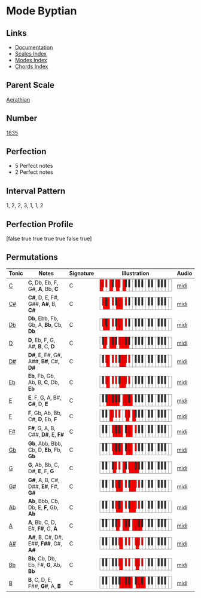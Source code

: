 # Mode Byptian

## Links

- [Documentation](index.md)
- [Scales Index](Scales.md)
- [Modes Index](Modes.md)
- [Chords Index](Chords.md)

## Parent Scale

[Aerathian](ScaleAerathian.md)

## Number

[1835](https://ianring.com/musictheory/scales/1835)

## Perfection

- 5 Perfect notes
- 2 Perfect notes

## Interval Pattern

1, 2, 2, 3, 1, 1, 2

## Perfection Profile

[false true true true true false true]

## Permutations

| Tonic | Notes | Signature | Illustration | Audio |
|-------|-------|-----------|--------------|-------|
| [C](ModeCNaturalByptian.md) | **C**, Db, Eb, F, G#, **A**, Bb, **C** | C | ![CNaturalByptian](ModeCNaturalByptian.png) | [midi](https://github.com/edipermadi/music/blob/main/docs/ModeCNaturalByptian.mid?raw=true) |
| [C#](ModeCSharpByptian.md) | **C#**, D, E, F#, G##, **A#**, B, **C#** | C | ![CSharpByptian](ModeCSharpByptian.png) | [midi](https://github.com/edipermadi/music/blob/main/docs/ModeCSharpByptian.mid?raw=true) |
| [Db](ModeDFlatByptian.md) | **Db**, Ebb, Fb, Gb, A, **Bb**, Cb, **Db** | C | ![DFlatByptian](ModeDFlatByptian.png) | [midi](https://github.com/edipermadi/music/blob/main/docs/ModeDFlatByptian.mid?raw=true) |
| [D](ModeDNaturalByptian.md) | **D**, Eb, F, G, A#, **B**, C, **D** | C | ![DNaturalByptian](ModeDNaturalByptian.png) | [midi](https://github.com/edipermadi/music/blob/main/docs/ModeDNaturalByptian.mid?raw=true) |
| [D#](ModeDSharpByptian.md) | **D#**, E, F#, G#, A##, **B#**, C#, **D#** | C | ![DSharpByptian](ModeDSharpByptian.png) | [midi](https://github.com/edipermadi/music/blob/main/docs/ModeDSharpByptian.mid?raw=true) |
| [Eb](ModeEFlatByptian.md) | **Eb**, Fb, Gb, Ab, B, **C**, Db, **Eb** | C | ![EFlatByptian](ModeEFlatByptian.png) | [midi](https://github.com/edipermadi/music/blob/main/docs/ModeEFlatByptian.mid?raw=true) |
| [E](ModeENaturalByptian.md) | **E**, F, G, A, B#, **C#**, D, **E** | C | ![ENaturalByptian](ModeENaturalByptian.png) | [midi](https://github.com/edipermadi/music/blob/main/docs/ModeENaturalByptian.mid?raw=true) |
| [F](ModeFNaturalByptian.md) | **F**, Gb, Ab, Bb, C#, **D**, Eb, **F** | C | ![FNaturalByptian](ModeFNaturalByptian.png) | [midi](https://github.com/edipermadi/music/blob/main/docs/ModeFNaturalByptian.mid?raw=true) |
| [F#](ModeFSharpByptian.md) | **F#**, G, A, B, C##, **D#**, E, **F#** | C | ![FSharpByptian](ModeFSharpByptian.png) | [midi](https://github.com/edipermadi/music/blob/main/docs/ModeFSharpByptian.mid?raw=true) |
| [Gb](ModeGFlatByptian.md) | **Gb**, Abb, Bbb, Cb, D, **Eb**, Fb, **Gb** | C | ![GFlatByptian](ModeGFlatByptian.png) | [midi](https://github.com/edipermadi/music/blob/main/docs/ModeGFlatByptian.mid?raw=true) |
| [G](ModeGNaturalByptian.md) | **G**, Ab, Bb, C, D#, **E**, F, **G** | C | ![GNaturalByptian](ModeGNaturalByptian.png) | [midi](https://github.com/edipermadi/music/blob/main/docs/ModeGNaturalByptian.mid?raw=true) |
| [G#](ModeGSharpByptian.md) | **G#**, A, B, C#, D##, **E#**, F#, **G#** | C | ![GSharpByptian](ModeGSharpByptian.png) | [midi](https://github.com/edipermadi/music/blob/main/docs/ModeGSharpByptian.mid?raw=true) |
| [Ab](ModeAFlatByptian.md) | **Ab**, Bbb, Cb, Db, E, **F**, Gb, **Ab** | C | ![AFlatByptian](ModeAFlatByptian.png) | [midi](https://github.com/edipermadi/music/blob/main/docs/ModeAFlatByptian.mid?raw=true) |
| [A](ModeANaturalByptian.md) | **A**, Bb, C, D, E#, **F#**, G, **A** | C | ![ANaturalByptian](ModeANaturalByptian.png) | [midi](https://github.com/edipermadi/music/blob/main/docs/ModeANaturalByptian.mid?raw=true) |
| [A#](ModeASharpByptian.md) | **A#**, B, C#, D#, E##, **F##**, G#, **A#** | C | ![ASharpByptian](ModeASharpByptian.png) | [midi](https://github.com/edipermadi/music/blob/main/docs/ModeASharpByptian.mid?raw=true) |
| [Bb](ModeBFlatByptian.md) | **Bb**, Cb, Db, Eb, F#, **G**, Ab, **Bb** | C | ![BFlatByptian](ModeBFlatByptian.png) | [midi](https://github.com/edipermadi/music/blob/main/docs/ModeBFlatByptian.mid?raw=true) |
| [B](ModeBNaturalByptian.md) | **B**, C, D, E, F##, **G#**, A, **B** | C | ![BNaturalByptian](ModeBNaturalByptian.png) | [midi](https://github.com/edipermadi/music/blob/main/docs/ModeBNaturalByptian.mid?raw=true) |
